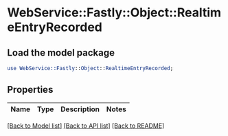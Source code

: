 # WebService::Fastly::Object::RealtimeEntryRecorded

## Load the model package
```perl
use WebService::Fastly::Object::RealtimeEntryRecorded;
```

## Properties
Name | Type | Description | Notes
------------ | ------------- | ------------- | -------------

[[Back to Model list]](../README.md#documentation-for-models) [[Back to API list]](../README.md#documentation-for-api-endpoints) [[Back to README]](../README.md)


